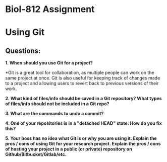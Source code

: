 # Biol-812 Assignment

# Using Git

## Questions:

**1. When should you use Git for a project?**

*Git is a great tool for collaboration, as multiple people can work on the same project at once. Git is also useful for keeping track of changes made to a project and allowing users to revert back to previous versions of their work.

**2. What kind of files/info should be saved in a Git repository? What types of files/info should not be included in a Git repo?**

**3. What are the commands to undo a commit?**

**4. One of your repositories is in a "detached HEAD" state. How do you fix this?**

**5. Your boss has no idea what Git is or why you are using it. Explain the pros / cons of using Git for your research project. Explain the pros / cons of hosting your project in a public (or private) repository on Github/Bitbucket/Gitlab/etc.**
